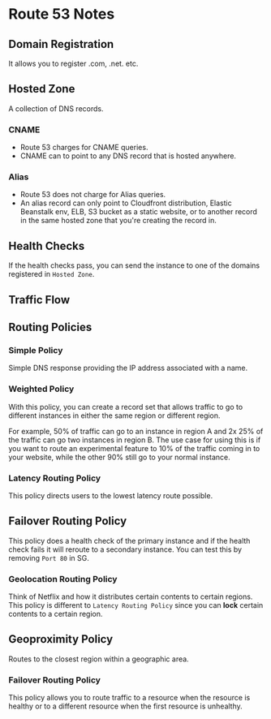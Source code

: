 # Route 53 Notes

## Domain Registration

It allows you to register .com, .net. etc.

## Hosted Zone

A collection of DNS records.

### CNAME

- Route 53 charges for CNAME queries.
- CNAME can to point to any DNS record that is hosted anywhere.

### Alias

- Route 53 does not charge for Alias queries.
- An alias record can only point to Cloudfront distribution, Elastic Beanstalk env, ELB, S3 bucket as a static website, or to another record in the same hosted zone that you're creating the record in.

## Health Checks

If the health checks pass, you can send the instance to one of the domains registered in `Hosted Zone`.

## Traffic Flow

## Routing Policies

### Simple Policy

Simple DNS response providing the IP address associated with a name.

### Weighted Policy

With this policy, you can create a record set that allows traffic to go to different instances in either the same region or different region.

For example, 50% of traffic can go to an instance in region A and 2x 25% of the traffic can go two instances in region B. The use case for using this is if you want to route an experimental feature to 10% of the traffic coming in to your website, while the other 90% still go to your normal instance.

### Latency Routing Policy

This policy directs users to the lowest latency route possible.

## Failover Routing Policy

This policy does a health check of the primary instance and if the health check fails it will reroute to a secondary instance. You can test this by removing `Port 80` in SG.

### Geolocation Routing Policy

Think of Netflix and how it distributes certain contents to certain regions. This policy is different to `Latency Routing Policy` since you can **lock** certain contents to a certain region.

## Geoproximity Policy

Routes to the closest region within a geographic area.

### Failover Routing Policy

This policy allows you to route traffic to a resource when the resource is healthy or to a different resource when the first resource is unhealthy.

